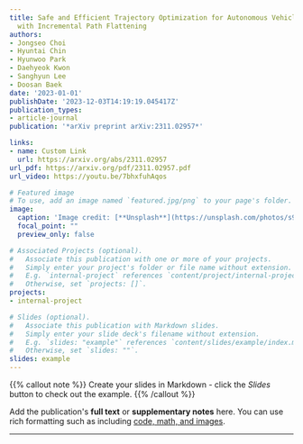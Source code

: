 ```yaml
---
title: Safe and Efficient Trajectory Optimization for Autonomous Vehicles using B-spline
  with Incremental Path Flattening
authors:
- Jongseo Choi
- Hyuntai Chin
- Hyunwoo Park
- Daehyeok Kwon
- Sanghyun Lee
- Doosan Baek
date: '2023-01-01'
publishDate: '2023-12-03T14:19:19.045417Z'
publication_types:
- article-journal
publication: '*arXiv preprint arXiv:2311.02957*'

links:
- name: Custom Link
  url: https://arxiv.org/abs/2311.02957
url_pdf: https://arxiv.org/pdf/2311.02957.pdf
url_video: https://youtu.be/7bhxfuhAqos

# Featured image
# To use, add an image named `featured.jpg/png` to your page's folder. 
image:
  caption: 'Image credit: [**Unsplash**](https://unsplash.com/photos/s9CC2SKySJM)'
  focal_point: ""
  preview_only: false

# Associated Projects (optional).
#   Associate this publication with one or more of your projects.
#   Simply enter your project's folder or file name without extension.
#   E.g. `internal-project` references `content/project/internal-project/index.md`.
#   Otherwise, set `projects: []`.
projects:
- internal-project

# Slides (optional).
#   Associate this publication with Markdown slides.
#   Simply enter your slide deck's filename without extension.
#   E.g. `slides: "example"` references `content/slides/example/index.md`.
#   Otherwise, set `slides: ""`.
slides: example
---
```


{{% callout note %}}
Create your slides in Markdown - click the *Slides* button to check out the example.
{{% /callout %}}

Add the publication's **full text** or **supplementary notes** here. You can use rich formatting such as including [code, math, and images](https://docs.hugoblox.com/content/writing-markdown-latex/).

---
